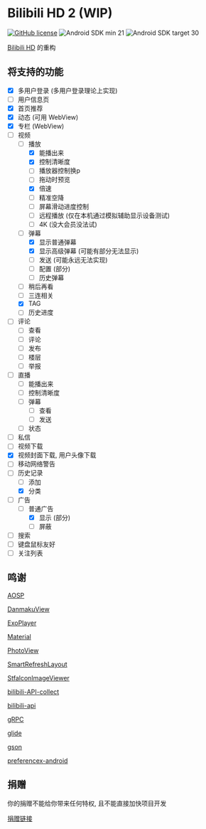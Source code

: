 # Bilibili HD 2 (WIP)

[![GitHub license](https://img.shields.io/github/license/duzhaokun123/BilibiliHD2?style=flat-square)](https://github.com/duzhaokun123/BilibiliHD2/blob/main/LICENSE)
![Android SDK min 21](https://img.shields.io/badge/Android%20SDK-%3E%3D%2021-brightgreen?style=flat-square)
![Android SDK target 30](https://img.shields.io/badge/Android%20SDK-target2030-brightgreen?style=flat-square)


[Bilibili HD](https://github.com/duzhaokun123/BilibiliHD) 的重构

## 将支持的功能

- [x] 多用户登录 (多用户登录理论上实现)
- [ ] 用户信息页
- [x] 首页推荐
- [x] 动态 (可用 WebView)
- [x] 专栏 (WebView)
- [ ] 视频
    - [ ] 播放
        - [x] 能播出来
        - [x] 控制清晰度
        - [ ] 播放器控制换p
        - [ ] 拖动时预览
        - [x] 倍速
        - [ ] 精准空降
        - [ ] 屏幕滑动进度控制
        - [ ] 远程播放 (仅在本机通过模拟辅助显示设备测试)
        - [ ] 4K (没大会员没法试)
    - [ ] 弹幕
        - [x] 显示普通弹幕
        - [x] 显示高级弹幕 (可能有部分无法显示)
        - [ ] 发送 (可能永远无法实现)
        - [ ] 配置 (部分)
        - [ ] 历史弹幕
    - [ ] 稍后再看
    - [ ] 三连相关
    - [x] TAG
    - [ ] 历史进度
- [ ] 评论
    - [ ] 查看
    - [ ] 评论
    - [ ] 发布
    - [ ] 楼层
    - [ ] 举报
- [ ] 直播
    - [ ] 能播出来
    - [ ] 控制清晰度
    - [ ] 弹幕
        - [ ] 查看
        - [ ] 发送
    - [ ] 状态
- [ ] 私信
- [ ] 视频下载
- [x] 视频封面下载, 用户头像下载
- [ ] 移动网络警告
- [ ] 历史记录
    - [ ] 添加
    - [x] 分类
- [ ] 广告
    - [ ] 普通广告
        - [x] 显示 (部分)
        - [ ] 屏蔽
- [ ] 搜索
- [ ] 键盘鼠标友好
- [ ] 关注列表

## 鸣谢

[AOSP](https://source.android.com)

[DanmakuView](https://github.com/duzhoakun123/DanmakuView)

[ExoPlayer](https://exoplayer.dev/)

[Material](https://material.io)

[PhotoView](https://github.com/Baseflow/PhotoView)

[SmartRefreshLayout](https://github.com/scwang90/SmartRefreshLayout)

[StfalconImageViewer](https://github.com/stfalcon-studio/StfalconImageViewer)

[bilibili-API-collect](https://github.com/SocialSisterYi/bilibili-API-collect)

[bilibili-api](https://github.com/czp3009/bilibili-api)

[gRPC](https://grpc.io/)

[glide](https://bumptech.github.io/glide/)

[gson](https://github.com/google/gson)

[preferencex-android](https://github.com/takisoft/preferencex-android)

## 捐赠

你的捐赠不能给你带来任何特权, 且不能直接加快项目开发

[捐赠链接](https://duzhaokun123.github.io/donate.html)